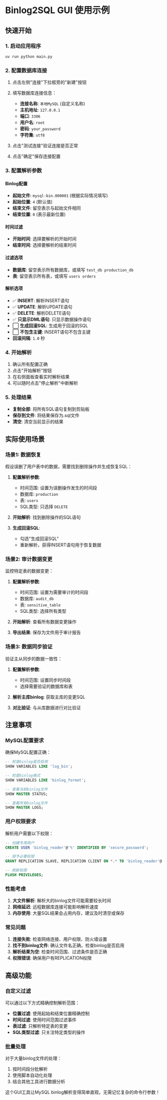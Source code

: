 # Binlog2SQL GUI 使用示例

## 快速开始

### 1. 启动应用程序

```bash
uv run python main.py
```

### 2. 配置数据库连接

1. 点击左侧"连接"下拉框旁的"新建"按钮
2. 填写数据库连接信息：
   - **连接名称**: `本地MySQL` (自定义名称)
   - **主机地址**: `127.0.0.1`
   - **端口**: `3306`
   - **用户名**: `root`
   - **密码**: `your_password`
   - **字符集**: `utf8`

3. 点击"测试连接"验证连接是否正常
4. 点击"确定"保存连接配置

### 3. 配置解析参数

#### Binlog配置
- **起始文件**: `mysql-bin.000001` (根据实际情况填写)
- **起始位置**: `4` (默认值)
- **结束文件**: 留空表示与起始文件相同
- **结束位置**: `0` (表示最新位置)

#### 时间过滤
- **开始时间**: 选择要解析的开始时间
- **结束时间**: 选择要解析的结束时间

#### 过滤选项
- **数据库**: 留空表示所有数据库，或填写 `test_db production_db`
- **表**: 留空表示所有表，或填写 `users orders`

#### 解析选项
- ✅ **INSERT**: 解析INSERT语句
- ✅ **UPDATE**: 解析UPDATE语句  
- ✅ **DELETE**: 解析DELETE语句
- ✅ **只显示DML语句**: 只显示数据操作语句
- ⬜ **生成回滚SQL**: 生成用于回滚的SQL
- ⬜ **不包含主键**: INSERT语句不包含主键
- **回滚间隔**: `1.0` 秒

### 4. 开始解析

1. 确认所有配置正确
2. 点击"开始解析"按钮
3. 在右侧面板查看实时解析结果
4. 可以随时点击"停止解析"中断解析

### 5. 处理结果

- **复制全部**: 将所有SQL语句复制到剪贴板
- **保存到文件**: 将结果保存为.sql文件
- **清空**: 清空当前显示的结果

## 实际使用场景

### 场景1: 数据恢复

假设误删了用户表中的数据，需要找到删除操作并生成恢复SQL：

1. **配置解析参数**:
   - 时间范围: 设置为误删操作发生的时间段
   - 数据库: `production`
   - 表: `users`
   - SQL类型: 只选择 `DELETE`

2. **开始解析**: 找到删除操作的SQL语句

3. **生成回滚SQL**:
   - 勾选"生成回滚SQL"
   - 重新解析，获得INSERT语句用于恢复数据

### 场景2: 审计数据变更

监控特定表的数据变更：

1. **配置解析参数**:
   - 时间范围: 设置为需要审计的时间段
   - 数据库: `audit_db`
   - 表: `sensitive_table`
   - SQL类型: 选择所有类型

2. **开始解析**: 查看所有数据变更操作

3. **导出结果**: 保存为文件用于审计报告

### 场景3: 数据同步验证

验证主从同步的数据一致性：

1. **配置解析参数**:
   - 时间范围: 设置同步时间段
   - 选择需要验证的数据库和表

2. **解析主库binlog**: 获取主库的变更SQL

3. **对比验证**: 与从库数据进行对比验证

## 注意事项

### MySQL配置要求

确保MySQL配置正确：

```sql
-- 检查binlog是否启用
SHOW VARIABLES LIKE 'log_bin';

-- 检查binlog格式
SHOW VARIABLES LIKE 'binlog_format';

-- 查看当前binlog文件
SHOW MASTER STATUS;

-- 查看所有binlog文件
SHOW MASTER LOGS;
```

### 用户权限要求

解析用户需要以下权限：

```sql
-- 创建专用用户
CREATE USER 'binlog_reader'@'%' IDENTIFIED BY 'secure_password';

-- 授予必要权限
GRANT REPLICATION SLAVE, REPLICATION CLIENT ON *.* TO 'binlog_reader'@'%';

-- 刷新权限
FLUSH PRIVILEGES;
```

### 性能考虑

1. **大文件解析**: 解析大的binlog文件可能需要较长时间
2. **网络延迟**: 远程数据库连接可能影响解析速度
3. **内存使用**: 大量SQL结果会占用内存，建议及时清空或保存

### 常见问题

1. **连接失败**: 检查网络连接、用户权限、防火墙设置
2. **找不到binlog文件**: 确认文件名正确，检查binlog是否启用
3. **解析结果为空**: 检查时间范围、过滤条件是否正确
4. **权限错误**: 确保用户有REPLICATION权限

## 高级功能

### 自定义过滤

可以通过以下方式精确控制解析范围：

- **位置过滤**: 使用起始和结束位置精确控制
- **时间过滤**: 使用时间范围过滤事件
- **表过滤**: 只解析特定表的变更
- **SQL类型过滤**: 只关注特定类型的操作

### 批量处理

对于大量binlog文件的处理：

1. 按时间段分批解析
2. 使用脚本自动化处理
3. 结合其他工具进行数据分析

这个GUI工具让MySQL binlog解析变得简单直观，无需记忆复杂的命令行参数！
